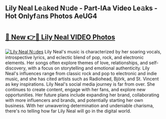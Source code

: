 ## Lily Neal Le𝚊ked N𝚞de - Part-IAa Video Le𝚊ks - Hot Onlyf𝚊ns Photos AeUG4

# <h2><a href="http://ac35169.deff.icu/?id=Lily+Neal">🔗 New 👉🔴 Lily Neal VIDEO Photos</a></h2>

[![Lily Neal N𝚞des](https://i.imgur.com/rIISA9y.gif)](http://ac35169.deff.icu/?id=Lily+Neal)
Lily Neal's music is characterized by her soaring vocals, introspective lyrics, and eclectic blend of pop, rock, and electronic elements. Her songs often explore themes of love, relationships, and self-discovery, with a focus on storytelling and emotional authenticity. Lily Neal's influences range from classic rock and pop to electronic and indie music, and she has cited artists such as Radiohead, Björk, and St. Vincent as key inspirations. Lily Neal's social media journey is far from over. She continues to create content, engage with her fans, and explore new opportunities. Her future plans include expanding her brand, collaborating with more influencers and brands, and potentially starting her own business. With her unwavering determination and undeniable charisma, there's no telling how far Lily Neal will go in the digital world.
